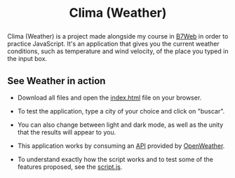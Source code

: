 <h1 align="center">
  <p align="center">Clima (Weather)</p>
</h1>

Clima (Weather) is a project made alongside my course in [B7Web](https://b7web.com.br/fullstack/?gclid=EAIaIQobChMI-7eYj5vT-QIVEz6RCh2VfgXQEAAYASAAEgJfifD_BwE&ref=I24108426I) in order to practice JavaScript. It's an application that gives you the current weather conditions, such as temperature and wind velocity, of the place you typed in the input box.

## See Weather in action

- Download all files and open the [index.html](https://github.com/valmarath/clima/blob/main/index.html) file on your browser.

- To test the application, type a city of your choice and click on "buscar".

- You can also change between light and dark mode, as well as the unity that the results will appear to you.

- This application works by consuming an [API](https://openweathermap.org/current) provided by [OpenWeather](https://openweathermap.org/).

- To understand exactly how the script works and to test some of the features proposed, see the [script.js](https://github.com/valmarath/clima/blob/main/script.js).
